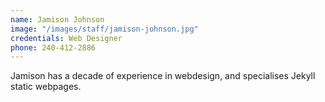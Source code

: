 ```yaml
---
name: Jamison Johnson
image: "/images/staff/jamison-johnson.jpg"
credentials: Web Designer
phone: 240-412-2886
---
```


Jamison has a decade of experience in webdesign, and specialises Jekyll static webpages.
